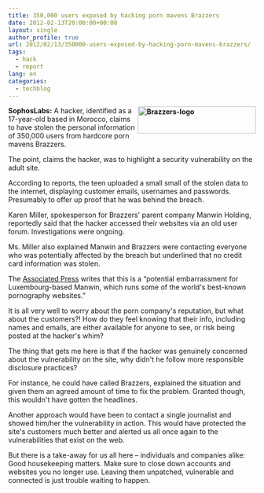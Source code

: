 ```yaml
---
title: 350,000 users exposed by hacking porn mavens Brazzers
date: 2012-02-13T20:00:00+00:00
layout: single
author_profile: true
url: 2012/02/13/350000-users-exposed-by-hacking-porn-mavens-brazzers/
tags:
  - hack
  - report
lang: en
categories: 
  - techblog
---
```

**[<img title="Brazzers-logo" border="0" alt="Brazzers-logo" align="right" src="http://lh5.ggpht.com/-ojp9l0JZ0eQ/TzlkiFs3GQI/AAAAAAAAExA/jMCpZgZGWes/Brazzers-logo_thumb%25255B1%25255D.png?imgmax=800" width="240" height="55" />](http://lh4.ggpht.com/-dlscrhm0IxQ/TzlkUn0kzyI/AAAAAAAAEw4/ARXp2iUP30U/s1600-h/Brazzers-logo%25255B3%25255D.png)SophosLabs:** A hacker, identified as a 17-year-old based in Morocco, claims to have stolen the personal information of 350,000 users from hardcore porn mavens Brazzers. 

The point, claims the hacker, was to highlight a security vulnerability on the adult site. 

According to reports, the teen uploaded a small small of the stolen data to the internet, displaying customer emails, usernames and passwords. Presumably to offer up proof that he was behind the breach. 

Karen Miller, spokesperson for Brazzers' parent company Manwin Holding, reportedly said that the hacker accessed their websites via an old user forum. Investigations were ongoing. 

Ms. Miller also explained Manwin and Brazzers were contacting everyone who was potentially affected by the breach but underlined that no credit card information was stolen. 

The [Associated Press](http://www.usatoday.com/news/nation/story/2012-02-11/hackers-anonymous-brazzers-porn/53048096/1) writes that this is a “potential embarrassment for Luxembourg-based Manwin, which runs some of the world's best-known pornography websites.” 

It is all very well to worry about the porn company's reputation, but what about the customers?! How do they feel knowing that their info, including names and emails, are either available for anyone to see, or risk being posted at the hacker's whim? 

The thing that gets me here is that if the hacker was genuinely concerned about the vulnerability on the site, why didn't he follow more responsible disclosure practices? 

For instance, he could have called Brazzers, explained the situation and given them an agreed amount of time to fix the problem. Granted though, this wouldn't have gotten the headlines. 

Another approach would have been to contact a single journalist and showed him/her the vulnerability in action. This would have protected the site's customers much better and alerted us all once again to the vulnerabilities that exist on the web. 

But there is a take-away for us all here – individuals and companies alike: Good housekeeping matters. Make sure to close down accounts and websites you no longer use. Leaving them unpatched, vulnerable and connected is just trouble waiting to happen.